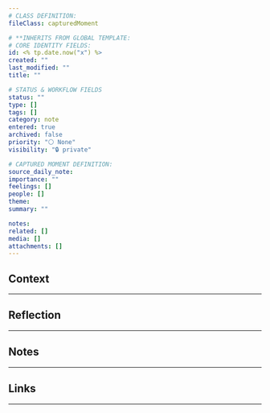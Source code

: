 ```yaml
---
# CLASS DEFINITION:
fileClass: capturedMoment

# **INHERITS FROM GLOBAL TEMPLATE:
# CORE IDENTITY FIELDS:
id: <% tp.date.now("x") %>
created: ""
last_modified: ""
title: ""

# STATUS & WORKFLOW FIELDS
status: ""
type: []
tags: []
category: note
entered: true
archived: false
priority: "⚪ None"
visibility: "🔒 private"

# CAPTURED MOMENT DEFINITION:
source_daily_note: 
importance: ""
feelings: []
people: []
theme:
summary: ""

notes:
related: []
media: []
attachments: []
---
```


## Context
---


## Reflection
---


## Notes 
---


## Links
---


